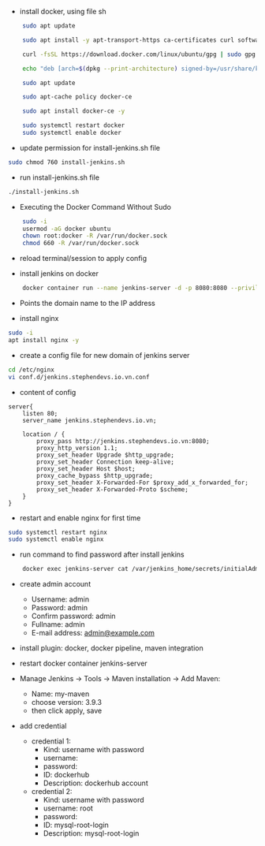 - install docker, using file sh
```sh
    sudo apt update

    sudo apt install -y apt-transport-https ca-certificates curl software-properties-common

    curl -fsSL https://download.docker.com/linux/ubuntu/gpg | sudo gpg --dearmor -o /usr/share/keyrings/docker-archive-keyring.gpg

    echo "deb [arch=$(dpkg --print-architecture) signed-by=/usr/share/keyrings/docker-archive-keyring.gpg] https://download.docker.com/linux/ubuntu $(lsb_release -cs) stable" | sudo tee /etc/apt/sources.list.d/docker.list > /dev/null

    sudo apt update

    sudo apt-cache policy docker-ce

    sudo apt install docker-ce -y

    sudo systemctl restart docker
    sudo systemctl enable docker
```
- update permission for install-jenkins.sh file
```sh
sudo chmod 760 install-jenkins.sh
```

- run install-jenkins.sh file
```sh
./install-jenkins.sh
```

- Executing the Docker Command Without Sudo
```sh
    sudo -i
    usermod -aG docker ubuntu
    chown root:docker -R /var/run/docker.sock
    chmod 660 -R /var/run/docker.sock

```
- reload terminal/session to apply config

- install jenkins on docker
```sh
    docker container run --name jenkins-server -d -p 8080:8080 --privileged -p 5000:5000 -v /var/run/docker.sock:/var/run/docker.sock -v $(which docker):/usr/bin/docker  -v jenkins_home:/var/jenkins_home --group-add $(stat -c '%g' /var/run/docker.sock) jenkins/jenkins:2.451-jdk17
```

- Points the domain name to the IP address

- install nginx
```sh
sudo -i
apt install nginx -y
```

- create a config file for new domain of jenkins server
```sh
cd /etc/nginx
vi conf.d/jenkins.stephendevs.io.vn.conf
```

- content of config
```
server{
	listen 80;
	server_name jenkins.stephendevs.io.vn;
	
	location / {
		proxy_pass http://jenkins.stephendevs.io.vn:8080;
		proxy_http_version 1.1;
		proxy_set_header Upgrade $http_upgrade;
		proxy_set_header Connection keep-alive;
		proxy_set_header Host $host;
		proxy_cache_bypass $http_upgrade;
		proxy_set_header X-Forwarded-For $proxy_add_x_forwarded_for;
		proxy_set_header X-Forwarded-Proto $scheme;
	}
}
```

- restart and enable nginx for first time
```sh
sudo systemctl restart nginx
sudo systemctl enable nginx
```

- run command to find password after install jenkins
```sh
    docker exec jenkins-server cat /var/jenkins_home/secrets/initialAdminPassword
```

- create admin account
  -  Username: admin
  -  Password: admin
  -  Confirm password: admin
  -  Fullname: admin
  -  E-mail address: admin@example.com 
  
- install plugin: docker, docker pipeline, maven integration
- restart docker container jenkins-server

- Manage Jenkins -> Tools -> Maven installation -> Add Maven: 
  - Name: my-maven
  - choose version: 3.9.3
  - then click apply, save


- add credential
  - credential 1:
    - Kind: username with password
    - username: <username of docker hub>
    - password: <password of docker hub>
    - ID: dockerhub
    - Description: dockerhub account
  - credential 2:
    - Kind: username with password
    - username: root
    - password: <password of mysql>
    - ID: mysql-root-login
    - Description: mysql-root-login